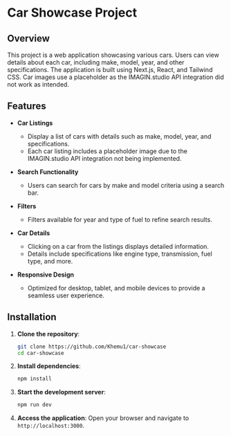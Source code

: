 # Car Showcase Project

## Overview
This project is a web application showcasing various cars. Users can view details about each car, including make, model, year, and other specifications. The application is built using Next.js, React, and Tailwind CSS. Car images use a placeholder as the IMAGIN.studio API integration did not work as intended.

## Features
- **Car Listings**
  - Display a list of cars with details such as make, model, year, and specifications.
  - Each car listing includes a placeholder image due to the IMAGIN.studio API integration not being implemented.
  
- **Search Functionality**
  - Users can search for cars by make and model criteria using a search bar.

- **Filters**
  - Filters available for year and type of fuel to refine search results.

- **Car Details**
  - Clicking on a car from the listings displays detailed information.
  - Details include specifications like engine type, transmission, fuel type, and more.

- **Responsive Design**
  - Optimized for desktop, tablet, and mobile devices to provide a seamless user experience.
 
## Installation

1. **Clone the repository**:
    ```bash
    git clone https://github.com/Khemu1/car-showcase
    cd car-showcase
    ```

2. **Install dependencies**:
    ```bash
    npm install
    ```
    
3. **Start the development server**:
    ```bash
    npm run dev
    ```

4. **Access the application**:
   Open your browser and navigate to `http://localhost:3000`.
